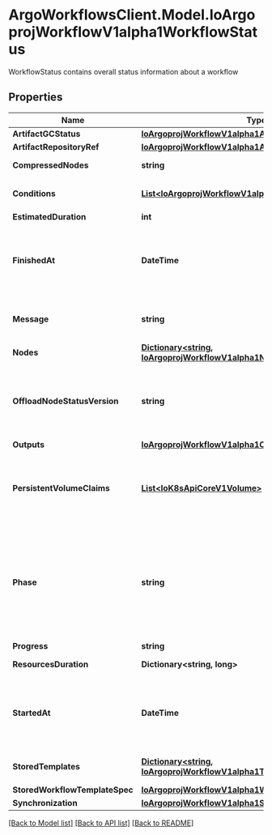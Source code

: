 # ArgoWorkflowsClient.Model.IoArgoprojWorkflowV1alpha1WorkflowStatus
WorkflowStatus contains overall status information about a workflow

## Properties

Name | Type | Description | Notes
------------ | ------------- | ------------- | -------------
**ArtifactGCStatus** | [**IoArgoprojWorkflowV1alpha1ArtGCStatus**](IoArgoprojWorkflowV1alpha1ArtGCStatus.md) |  | [optional] 
**ArtifactRepositoryRef** | [**IoArgoprojWorkflowV1alpha1ArtifactRepositoryRefStatus**](IoArgoprojWorkflowV1alpha1ArtifactRepositoryRefStatus.md) |  | [optional] 
**CompressedNodes** | **string** | Compressed and base64 decoded Nodes map | [optional] 
**Conditions** | [**List&lt;IoArgoprojWorkflowV1alpha1Condition&gt;**](IoArgoprojWorkflowV1alpha1Condition.md) | Conditions is a list of conditions the Workflow may have | [optional] 
**EstimatedDuration** | **int** | EstimatedDuration in seconds. | [optional] 
**FinishedAt** | **DateTime** | Time is a wrapper around time.Time which supports correct marshaling to YAML and JSON.  Wrappers are provided for many of the factory methods that the time package offers. | [optional] 
**Message** | **string** | A human readable message indicating details about why the workflow is in this condition. | [optional] 
**Nodes** | [**Dictionary&lt;string, IoArgoprojWorkflowV1alpha1NodeStatus&gt;**](IoArgoprojWorkflowV1alpha1NodeStatus.md) | Nodes is a mapping between a node ID and the node&#39;s status. | [optional] 
**OffloadNodeStatusVersion** | **string** | Whether on not node status has been offloaded to a database. If exists, then Nodes and CompressedNodes will be empty. This will actually be populated with a hash of the offloaded data. | [optional] 
**Outputs** | [**IoArgoprojWorkflowV1alpha1Outputs**](IoArgoprojWorkflowV1alpha1Outputs.md) |  | [optional] 
**PersistentVolumeClaims** | [**List&lt;IoK8sApiCoreV1Volume&gt;**](IoK8sApiCoreV1Volume.md) | PersistentVolumeClaims tracks all PVCs that were created as part of the io.argoproj.workflow.v1alpha1. The contents of this list are drained at the end of the workflow. | [optional] 
**Phase** | **string** | Phase a simple, high-level summary of where the workflow is in its lifecycle. Will be \&quot;\&quot; (Unknown), \&quot;Pending\&quot;, or \&quot;Running\&quot; before the workflow is completed, and \&quot;Succeeded\&quot;, \&quot;Failed\&quot; or \&quot;Error\&quot; once the workflow has completed. | [optional] 
**Progress** | **string** | Progress to completion | [optional] 
**ResourcesDuration** | **Dictionary&lt;string, long&gt;** | ResourcesDuration is the total for the workflow | [optional] 
**StartedAt** | **DateTime** | Time is a wrapper around time.Time which supports correct marshaling to YAML and JSON.  Wrappers are provided for many of the factory methods that the time package offers. | [optional] 
**StoredTemplates** | [**Dictionary&lt;string, IoArgoprojWorkflowV1alpha1Template&gt;**](IoArgoprojWorkflowV1alpha1Template.md) | StoredTemplates is a mapping between a template ref and the node&#39;s status. | [optional] 
**StoredWorkflowTemplateSpec** | [**IoArgoprojWorkflowV1alpha1WorkflowSpec**](IoArgoprojWorkflowV1alpha1WorkflowSpec.md) |  | [optional] 
**Synchronization** | [**IoArgoprojWorkflowV1alpha1SynchronizationStatus**](IoArgoprojWorkflowV1alpha1SynchronizationStatus.md) |  | [optional] 

[[Back to Model list]](../README.md#documentation-for-models) [[Back to API list]](../README.md#documentation-for-api-endpoints) [[Back to README]](../README.md)

